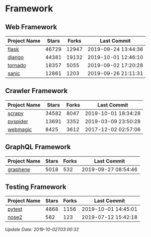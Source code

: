 # Framework

## Web Framework

| Project Name | Stars | Forks | Last Commit |
| ------------ | ----- | ----- | ----------- |
| [flask](https://github.com/pallets/flask) | 46729 | 12947 | 2019-09-24 13:44:36 |
| [django](https://github.com/django/django) | 44381 | 19132 | 2019-10-01 12:46:10 |
| [tornado](https://github.com/tornadoweb/tornado) | 18357 | 5055 | 2019-09-02 17:20:28 |
| [sanic](https://github.com/huge-success/sanic) | 12861 | 1203 | 2019-09-26 21:11:31 |

## Crawler Framework

| Project Name | Stars | Forks | Last Commit |
| ------------ | ----- | ----- | ----------- |
| [scrapy](https://github.com/scrapy/scrapy) | 34582 | 8047 | 2019-10-01 18:34:28 |
| [pyspider](https://github.com/binux/pyspider) | 13691 | 3352 | 2019-03-09 23:50:28 |
| [webmagic](https://github.com/code4craft/webmagic) | 8425 | 3612 | 2017-12-02 02:57:06 |

## GraphQL Framework

| Project Name | Stars | Forks | Last Commit |
| ------------ | ----- | ----- | ----------- |
| [graphene](https://github.com/graphql-python/graphene) | 5018 | 532 | 2019-09-27 08:54:46 |

## Testing Framework

| Project Name | Stars | Forks | Last Commit |
| ------------ | ----- | ----- | ----------- |
| [pytest](https://github.com/pytest-dev/pytest) | 4868 | 1156 | 2019-10-01 14:45:01 |
| [nose2](https://github.com/nose-devs/nose2) | 582 | 123 | 2019-07-12 15:42:18 |

*Update Date: 2019-10-02T03:00:32*
